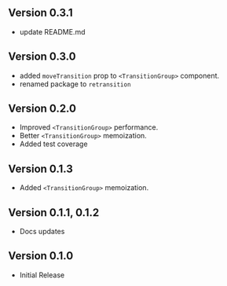 ## Version 0.3.1

- update README.md

## Version 0.3.0

- added `moveTransition` prop to `<TransitionGroup>` component.
- renamed package to `retransition`

## Version 0.2.0

- Improved `<TransitionGroup>` performance.
- Better `<TransitionGroup>` memoization.
- Added test coverage

## Version 0.1.3

- Added `<TransitionGroup>` memoization.

## Version 0.1.1, 0.1.2

- Docs updates

## Version 0.1.0

- Initial Release
